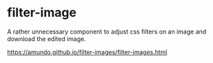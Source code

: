 # filter-image

A rather unnecessary component to adjust css filters on an image and download the edited image.

<https://amundo.github.io/filter-images/filter-images.html>
